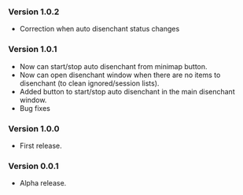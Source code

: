 ### Version 1.0.2

- Correction when auto disenchant status changes

### Version 1.0.1

- Now can start/stop auto disenchant from minimap button.
- Now can open disenchant window when there are no items to disenchant (to clean ignored/session lists).
- Added button to start/stop auto disenchant in the main disenchant window.
- Bug fixes

### Version 1.0.0

- First release.

### Version 0.0.1

- Alpha release.
